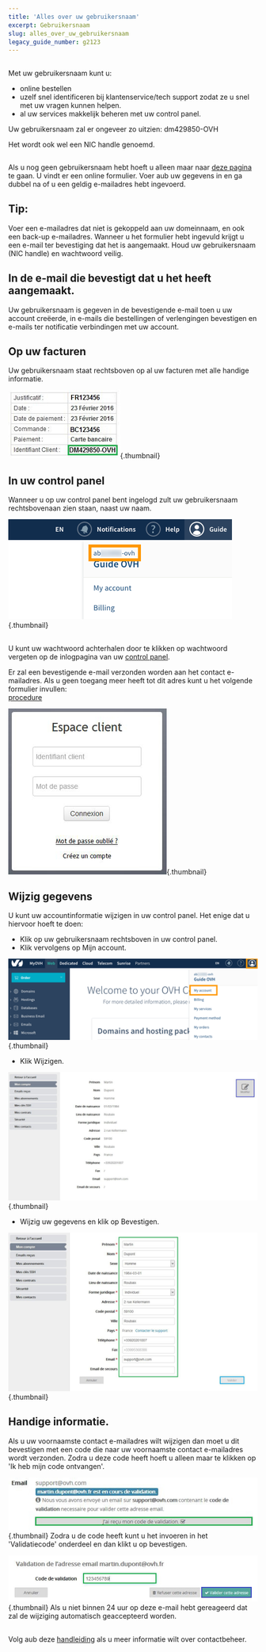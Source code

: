 ```yaml
---
title: 'Alles over uw gebruikersnaam'
excerpt: Gebruikersnaam
slug: alles_over_uw_gebruikersnaam
legacy_guide_number: g2123
---
```


## 
Met uw gebruikersnaam kunt u: 


- online bestellen
- uzelf snel identificeren bij klantenservice/tech support zodat ze u snel met uw vragen kunnen helpen.
- al uw services makkelijk beheren met uw control panel. 


Uw gebruikersnaam zal er ongeveer zo uitzien: 
dm429850-OVH

Het wordt ook wel een NIC handle genoemd.


## 
Als u nog geen gebruikersnaam hebt hoeft u alleen maar naar [deze pagina](https://www.ovh.com/auth/?action=gotomanager&from=https://www.ovh.nl/&ovhSubsidiary=nl) te gaan. 
U vindt er een online formulier. Voer aub uw gegevens in en ga dubbel na of u een geldig e-mailadres hebt ingevoerd.

## Tip:
Voer een e-mailadres dat niet is gekoppeld aan uw domeinnaam, en ook een back-up e-mailadres.
Wanneer u het formulier hebt ingevuld krijgt u een e-mail ter bevestiging dat het is aangemaakt. Houd uw gebruikersnaam (NIC handle) en wachtwoord veilig.


## In de e-mail die bevestigt dat u het heeft aangemaakt.
Uw gebruikersnaam is gegeven in de bevestigende e-mail toen u uw account creëerde, in e-mails die bestellingen of verlengingen bevestigen en e-mails ter notificatie verbindingen met uw account.


## Op uw facturen
Uw gebruikersnaam staat rechtsboven op al uw facturen met alle handige informatie.

![](images/3948.png){.thumbnail}


## In uw control panel
Wanneer u op uw control panel bent ingelogd zult uw gebruikersnaam rechtsbovenaan zien staan, naast uw naam.

![](images/3949.png){.thumbnail}


## 
U kunt uw wachtwoord achterhalen door te klikken op wachtwoord vergeten op de inlogpagina van uw [control panel](https://https://ssl0.ovh.net/).

Er zal een bevestigende e-mail verzonden worden aan het contact e-mailadres. 
Als u geen toegang meer heeft tot dit adres kunt u het volgende formulier invullen:  
[procedure](https://http://www.ovh.nl/cgi-bin/procedure/procedureChangeEmail.cgi)

![](images/3936.png){.thumbnail}


## Wijzig gegevens
U kunt uw accountinformatie wijzigen in uw control panel. Het enige dat u hiervoor hoeft te doen: 


- Klik op uw gebruikersnaam rechtsboven in uw control panel. 
- Klik vervolgens op Mijn account.



![](images/3953.png){.thumbnail}

- Klik Wijzigen.



![](images/3954.png){.thumbnail}

- Wijzig uw gegevens en klik op Bevestigen.



![](images/3955.png){.thumbnail}


## Handige informatie.
Als u uw voornaamste contact e-mailadres wilt wijzigen dan moet u dit bevestigen met een code die naar uw voornaamste contact e-mailadres wordt verzonden. Zodra u deze code heeft hoeft u alleen maar te klikken op 'Ik heb mijn code ontvangen'.

![](images/3956.png){.thumbnail}
Zodra u de code heeft kunt u het invoeren in het 'Validatiecode' onderdeel en dan klikt u op bevestigen.

![](images/3957.png){.thumbnail}
Als u niet binnen 24 uur op deze e-mail hebt gereageerd dat zal de wijziging automatisch geaccepteerd worden.


## 
Volg aub deze [handleiding](https://www.ovh.co.uk/g1858.management_of_contacts_and_personal_information) als u meer informatie wilt over contactbeheer.


